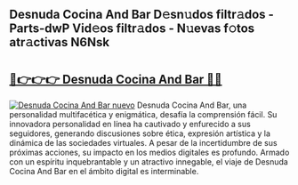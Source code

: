 ## Desnuda Cocina And Bar D𝚎sn𝚞dos filtr𝚊dos - Parts-dwP Vid𝚎os filtr𝚊dos - N𝚞evas f𝚘tos atr𝚊ctivas N6Nsk

# <h2><a href="http://mb1cu4.tromn.icu/?c=Desnuda+Cocina+And+Bar">🔗👉👉👉 Desnuda Cocina And Bar 🔗🔗</a></h2>

[![Desnuda Cocina And Bar nuevo](https://i.imgur.com/pEAQMta.gif)](http://mb1cu4.tromn.icu/?c=Desnuda+Cocina+And+Bar)
Desnuda Cocina And Bar, una personalidad multifacética y enigmática, desafía la comprensión fácil. Su innovadora personalidad en línea ha cautivado y enfurecido a sus seguidores, generando discusiones sobre ética, expresión artística y la dinámica de las sociedades virtuales. A pesar de la incertidumbre de sus próximas acciones, su impacto en los medios digitales es profundo. Armado con un espíritu inquebrantable y un atractivo innegable, el viaje de Desnuda Cocina And Bar en el ámbito digital es interminable.

